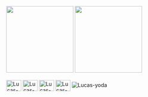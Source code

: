 <div>
    <a href="https://github.com/lucaslvor22"></a>
    <img height="180em"
        src="https://github-readme-stats.vercel.app/api?username=lucaslavor22&show_icons=true&theme=dracula&include_all_commits=true&count_private=true" />
    <img height="180em"
        src="https://github-readme-stats.vercel.app/api/top-langs/?username=lucaslavor22&layout=compact&langs_count=168theme=dracula" />
</div>
<div style="display: inline_block"><br>
    <img align="center" alt="Lucas-HTML" height="30" width="40"
        src="https://raw.githubusercontent.com/devicons/master/icons/html5/html5-original.svg">
    <img align="center" alt="Lucas-CSS" height="30" width="40"
        src="https://raw.githubusercontent.com/devicons/master/icons/css3/css3-original.svg">
    <img align="center" alt="Lucas-PYTHON" height="30" width="40"
        src="https://raw.githubusercontent.com/devicons/master/icons/python/python-original.svg">
    <img align="center" alt="Lucas-JAVA" height="30" width="40"
        src="https://raw.githubusercontent.com/devicons/master/icons/java/java-original.svg">
    <img aling="right" alt="Lucas-yoda"
        src="https://cdn.discordapp.com/attachments/795358919417397249/8254305899581688872/h1.gif">
</div>
